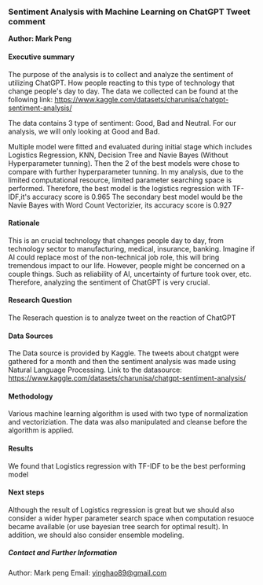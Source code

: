 ### Sentiment Analysis with Machine Learning on ChatGPT Tweet comment

**Author: Mark Peng**

#### Executive summary
The purpose of the analysis is to collect and analyze the sentiment of utilizing ChatGPT. How people reacting to this type of technology that change people's day to day. The data we collected can be found at the following link: https://www.kaggle.com/datasets/charunisa/chatgpt-sentiment-analysis/

The data contains 3 type of sentiment: Good, Bad and Neutral. For our analysis, we will only looking at Good and Bad. 

Multiple model were fitted and evaluated during initial stage which includes Logistics Regression, KNN, Decision Tree and Navie Bayes (Without Hyperparameter tunning). Then the 2 of the best models were chose to compare with further hyperparameter tunning. In my analysis, due to the limited computational resource, limited parameter searching space is performed. Therefore, the best model is the logistics regression with TF-IDF,it's accuracy score is 0.965 The secondary best model would be the Navie Bayes with Word Count Vectorizier, its accuracy score is 0.927


#### Rationale
This is an crucial technology that changes people day to day, from technology sector to manufacturing, medical, insurance, banking. Imagine if AI could replace most of the non-technical job role, this will bring tremendous impact to our life. However, people might be concerned on a couple things. Such as reliability of AI, uncertainty of furture took over, etc. Therefore, analyzing the sentiment of ChatGPT is very crucial.

#### Research Question
The Reserach question is to analyze tweet on the reaction of ChatGPT

#### Data Sources
The Data source is provided by Kaggle. The tweets about chatgpt were gathered for a month and then the sentiment analysis was made using Natural Language Processing. Link to the datasource: https://www.kaggle.com/datasets/charunisa/chatgpt-sentiment-analysis/

#### Methodology
Various machine learning algorithm is used with two type of normalization and vectoriziation. The data was also manipulated and cleanse before the algorithm is applied.

#### Results
We found that Logistics regression with TF-IDF to be the best performing model

#### Next steps
Although the result of Logistics regression is great but we should also consider a wider hyper parameter search space when computation resuoce became available (or use bayesian tree search for optimal result). In addition, we should also consider ensemble modeling.


##### Contact and Further Information
Author: Mark peng
Email: yinghao89@gmail.com